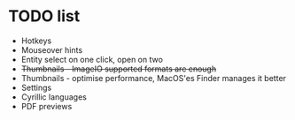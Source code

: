 # TODO list

* Hotkeys
* Mouseover hints
* Entity select on one click, open on two
* ~~Thumbnails - ImageIO supported formats are enough~~
* Thumbnails - optimise performance, MacOS'es Finder manages it better
* Settings
* Cyrillic languages
* PDF previews
